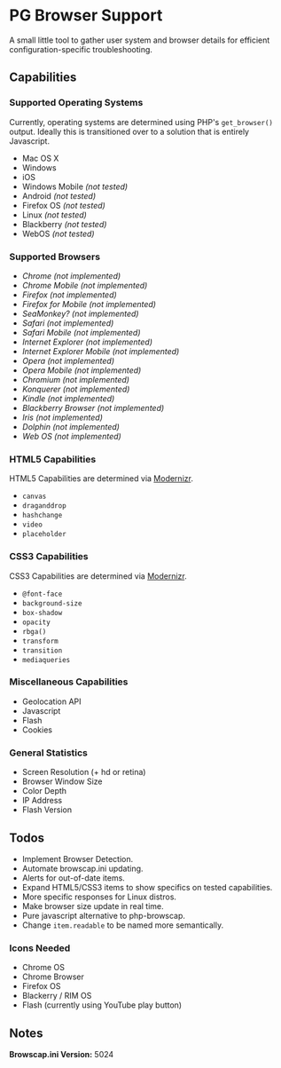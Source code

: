 PG Browser Support
===============

A small little tool to gather user system and browser details for efficient configuration-specific troubleshooting.

## Capabilities

### Supported Operating Systems
Currently, operating systems are determined using PHP's `get_browser()` output. Ideally this is transitioned over to a solution that is entirely Javascript. 

* Mac OS X
* Windows 
* iOS
* Windows Mobile _(not tested)_
* Android _(not tested)_
* Firefox OS _(not tested)_
* Linux _(not tested)_
* Blackberry _(not tested)_
* WebOS _(not tested)_


### Supported Browsers
* _Chrome (not implemented)_
* _Chrome Mobile (not implemented)_
* _Firefox (not implemented)_
* _Firefox for Mobile (not implemented)_
* _SeaMonkey? (not implemented)_
* _Safari (not implemented)_
* _Safari Mobile (not implemented)_
* _Internet Explorer (not implemented)_
* _Internet Explorer Mobile (not implemented)_
* _Opera (not implemented)_
* _Opera Mobile (not implemented)_
* _Chromium (not implemented)_
* _Konquerer (not implemented)_
* _Kindle (not implemented)_
* _Blackberry Browser (not implemented)_
* _Iris (not implemented)_
* _Dolphin (not implemented)_
* _Web OS (not implemented)_

### HTML5 Capabilities
HTML5 Capabilities are determined via [Modernizr](http://modernizr.com/).

* `canvas`
* `draganddrop`
* `hashchange`
* `video`
* `placeholder`

### CSS3 Capabilities
CSS3 Capabilities are determined via [Modernizr](http://modernizr.com/).

* `@font-face`
* `background-size`
* `box-shadow`
* `opacity`
* `rbga()`
* `transform`
* `transition`
* `mediaqueries`

### Miscellaneous Capabilities
* Geolocation API
* Javascript
* Flash
* Cookies

### General Statistics
* Screen Resolution (+ hd or retina)
* Browser Window Size
* Color Depth
* IP Address
* Flash Version

## Todos
* Implement Browser Detection.
* Automate browscap.ini updating. 
* Alerts for out-of-date items.
* Expand HTML5/CSS3 items to show specifics on tested capabilities.
* More specific responses for Linux distros.
* Make browser size update in real time. 
* Pure javascript alternative to php-browscap.
* Change `item.readable` to be named more semantically. 

### Icons Needed
* Chrome OS
* Chrome Browser
* Firefox OS
* Blackerry / RIM OS
* Flash (currently using YouTube play button)

## Notes

**Browscap.ini Version:** 5024







